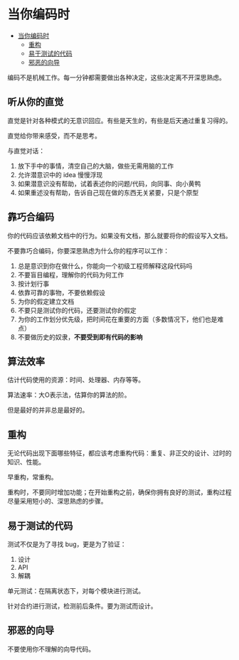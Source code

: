 # 当你编码时

- [当你编码时](#当你编码时)
  - [重构](#重构)
  - [易于测试的代码](#易于测试的代码)
  - [邪恶的向导](#邪恶的向导)

编码不是机械工作。每一分钟都需要做出各种决定，这些决定离不开深思熟虑。

## 听从你的直觉

直觉是针对各种模式的无意识回应。有些是天生的，有些是后天通过重复习得的。

直觉给你带来感受，而不是思考。

与直觉对话：

1. 放下手中的事情，清空自己的大脑，做些无需用脑的工作
2. 允许潜意识中的 idea 慢慢浮现
3. 如果潜意识没有帮助，试着表述你的问题/代码，向同事、向小黄鸭
4. 如果重述没有帮助，告诉自己现在做的东西无关紧要，只是个原型

## 靠巧合编码

你的代码应该依赖文档中的行为。如果没有文档，那么就要将你的假设写入文档。

不要靠巧合编码，你要深思熟虑为什么你的程序可以工作：

1. 总是意识到你在做什么，你能向一个初级工程师解释这段代码吗
2. 不要盲目编程，理解你的代码为何工作
3. 按计划行事
4. 依靠可靠的事物，不要依赖假设
5. 为你的假定建立文档
6. 不要只是测试你的代码，还要测试你的假定
7. 为你的工作划分优先级，把时间花在重要的方面（多数情况下，他们也是难点）
8. 不要做历史的奴隶，**不要受到即有代码的影响**

## 算法效率

估计代码使用的资源：时间、处理器、内存等等。

算法速率：大O表示法，估算你的算法的阶。

但是最好的并非总是最好的。

## 重构

无论代码出现下面哪些特征，都应该考虑重构代码：重复、非正交的设计、过时的知识、性能。

早重构，常重构。

重构时，不要同时增加功能；在开始重构之前，确保你拥有良好的测试，重构过程尽量采用短小的、深思熟虑的步骤。

## 易于测试的代码

测试不仅是为了寻找 bug，更是为了验证：

1. 设计
2. API
3. 解耦

单元测试：在隔离状态下，对每个模块进行测试。

针对合约进行测试，检测前后条件。要为测试而设计。

## 邪恶的向导

不要使用你不理解的向导代码。

